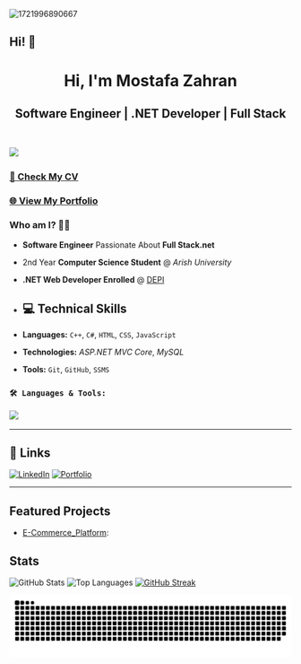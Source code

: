 
![1721996890667](https://github.com/user-attachments/assets/2df9c1fe-8db4-4701-887b-72ee584b3ff8)
## Hi! 👋
<h1 align="center">Hi, I'm Mostafa Zahran</h1>

<h2 align="center">Software Engineer | .NET Developer | Full Stack</h2>
<br>

  <p align="left">
      <img src="https://komarev.com/ghpvc/?username=a-hemeda&style=flat&color=4010B0"/> <!-- Profile Views -->
  </p>

### [📄 Check My CV]()

### [🌐 View My Portfolio](https://mostafazahran.netlify.app/)

### Who am I? 🧑‍💻

- **Software Engineer** Passionate About **Full Stack.net**
- 2nd Year **Computer Science Student** @ *Arish University*
- **.NET Web Developer Enrolled** @ [DEPI](https://depi.gov.eg/content/home)

- ## 💻 Technical Skills

- **Languages:** `C++`, `C#`, `HTML`, `CSS`, `JavaScript`
- **Technologies:** *ASP.NET MVC Core*, *MySQL*
- **Tools:** `Git`, `GitHub`, `SSMS`
  
### `🛠️ Languages & Tools:`

  <p align="left">
    <img src="https://go-skill-icons.vercel.app/api/icons?i=cpp,cs,dotnet,postman,swagger,sqlserver,redis,git,html,css,js,docker"/>
  </p>

---

## 🔗 Links

[![LinkedIn](https://img.shields.io/badge/LinkedIn-0077B5?style=for-the-badge&logo=linkedin)](https://www.linkedin.com/in/mostafa-tamer-zahran)
[![Portfolio](https://img.shields.io/badge/Portfolio-800080?style=for-the-badge&logo=huggingface)](https://mostafazahran.netlify.app)

---
##  Featured Projects

- [E-Commerce_Platform](https://github.com/Mostafa-Zhran/E-commerce_Platform.git):   


##  Stats

![GitHub Stats](https://github-readme-stats.vercel.app/api?username=Mostafa-Zhran&show_icons=true&theme=radical)
![Top Languages](https://github-readme-stats.vercel.app/api/top-langs/?username=Mostafa-Zhran&layout=compact&theme=radical)
[![GitHub Streak](https://streak-stats.demolab.com/?user=Mostafa-Zhran&theme=radical)](https://git.io/streak-stats)


  <p align="left">
    <img src="https://raw.githubusercontent.com/platane/snk/output/github-contribution-grid-snake-dark.svg"> <!-- Snake -->
  </p>
